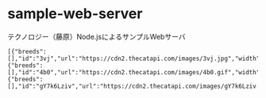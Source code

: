 # sample-web-server
テクノロジー（藤原）Node.jsによるサンプルWebサーバ

```
[{"breeds":[],"id":"3vj","url":"https://cdn2.thecatapi.com/images/3vj.jpg","width":533,"height":800},{"breeds":[],"id":"4b0","url":"https://cdn2.thecatapi.com/images/4b0.gif","width":270,"height":203},{"breeds":[],"id":"gY7k6Lziv","url":"https://cdn2.thecatapi.com/images/gY7k6Lziv.jpg","width":2067,"height":1163}]
```